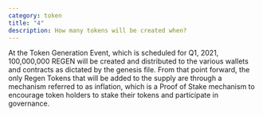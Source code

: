 ```yaml
---
category: token
title: "4"
description: How many tokens will be created when?
---
```

At the Token Generation Event, which is scheduled for Q1, 2021, 100,000,000 REGEN will be created and distributed to the various wallets and contracts as dictated by the genesis file. From that point forward, the only Regen Tokens that will be added to the supply are through a mechanism referred to as inflation, which is a Proof of Stake mechanism to encourage token holders to stake their tokens and participate in governance.